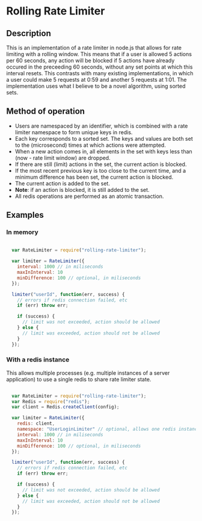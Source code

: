 # Rolling Rate Limiter

## Description
This is an implementation of a rate limiter in node.js that allows for rate limiting with a rolling window.  This means that if a user is allowed 5 actions per 60 seconds, any action will be blocked if 5 actions have already occured in the preceeding 60 seconds, without any set points at which this interval resets.  This contrasts with many existing implementations, in which a user could make 5 requests at 0:59 and another 5 requests at 1:01.  The implementation uses what I believe to be a novel algorithm, using sorted sets.

## Method of operation
  * Users are namespaced by an identifier, which is combined with a rate limiter namespace to form unique keys in redis.
  * Each key corresponds to a sorted set.  The keys and values are both set to the (microsecond) times at which actions were attempted.
  * When a new action comes in, all elements in the set with keys less than (now - rate limit window) are dropped.
  * If there are still (limit) actions in the set, the current action is blocked.
  * If the most recent previous key is too close to the current time, and a minimum difference has been set, the current action is blocked.
  * The current action is added to the set.
  * __Note__: if an action is blocked, it is still added to the set.
  * All redis operations are performed as an atomic transaction.

## Examples

### In memory
```javascript
  
  var RateLimiter = require("rolling-rate-limiter");

  var limiter = RateLimiter({
    interval: 1000 // in miliseconds
    maxInInterval: 10
    minDifference: 100 // optional, in miliseconds
  });

  limiter("userId", function(err, success) {
    // errors if redis connection failed, etc
    if (err) throw err;

    if (success) {
      // limit was not exceeded, action should be allowed
    } else {
      // limit was exceeded, action should not be allowed
    }
  });

```

### With a redis instance
This allows multiple processes (e.g. multiple instances of a server application) to use a single redis to share rate limiter state.
```javascript
  
  var RateLimiter = require("rolling-rate-limiter");
  var Redis = require("redis");
  var client = Redis.createClient(config);

  var limiter = RateLimiter({
    redis: client,
    namespace: "UserLoginLimiter" // optional, allows one redis instance to handle multiple rate limiters
    interval: 1000 // in miliseconds
    maxInInterval: 10
    minDifference: 100 // optional, in miliseconds
  });

  limiter("userId", function(err, success) {
    // errors if redis connection failed, etc
    if (err) throw err;

    if (success) {
      // limit was not exceeded, action should be allowed
    } else {
      // limit was exceeded, action should not be allowed
    }
  });

```